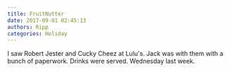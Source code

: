 ```yaml
---
title: FruitNutter
date: 2017-09-01 02:45:13
authors: Ripp
categories: Holiday
---
```


 I saw Robert Jester and Cucky Cheez at Lulu's. Jack was with them with a bunch of paperwork. Drinks were served. Wednesday last week.